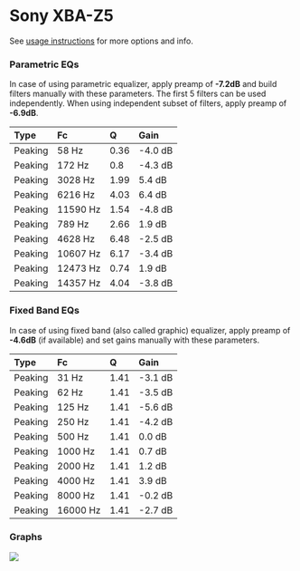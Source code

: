 # Sony XBA-Z5
See [usage instructions](https://github.com/jaakkopasanen/AutoEq#usage) for more options and info.

### Parametric EQs
In case of using parametric equalizer, apply preamp of **-7.2dB** and build filters manually
with these parameters. The first 5 filters can be used independently.
When using independent subset of filters, apply preamp of **-6.9dB**.

| Type    | Fc       |    Q | Gain    |
|:--------|:---------|:-----|:--------|
| Peaking | 58 Hz    | 0.36 | -4.0 dB |
| Peaking | 172 Hz   | 0.8  | -4.3 dB |
| Peaking | 3028 Hz  | 1.99 | 5.4 dB  |
| Peaking | 6216 Hz  | 4.03 | 6.4 dB  |
| Peaking | 11590 Hz | 1.54 | -4.8 dB |
| Peaking | 789 Hz   | 2.66 | 1.9 dB  |
| Peaking | 4628 Hz  | 6.48 | -2.5 dB |
| Peaking | 10607 Hz | 6.17 | -3.4 dB |
| Peaking | 12473 Hz | 0.74 | 1.9 dB  |
| Peaking | 14357 Hz | 4.04 | -3.8 dB |

### Fixed Band EQs
In case of using fixed band (also called graphic) equalizer, apply preamp of **-4.6dB**
(if available) and set gains manually with these parameters.

| Type    | Fc       |    Q | Gain    |
|:--------|:---------|:-----|:--------|
| Peaking | 31 Hz    | 1.41 | -3.1 dB |
| Peaking | 62 Hz    | 1.41 | -3.5 dB |
| Peaking | 125 Hz   | 1.41 | -5.6 dB |
| Peaking | 250 Hz   | 1.41 | -4.2 dB |
| Peaking | 500 Hz   | 1.41 | 0.0 dB  |
| Peaking | 1000 Hz  | 1.41 | 0.7 dB  |
| Peaking | 2000 Hz  | 1.41 | 1.2 dB  |
| Peaking | 4000 Hz  | 1.41 | 3.9 dB  |
| Peaking | 8000 Hz  | 1.41 | -0.2 dB |
| Peaking | 16000 Hz | 1.41 | -2.7 dB |

### Graphs
![](https://raw.githubusercontent.com/jaakkopasanen/AutoEq/master/results/innerfidelity/sbaf-serious/Sony%20XBA-Z5/Sony%20XBA-Z5.png)